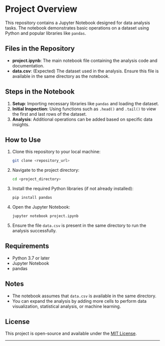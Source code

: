 
# Project Overview

This repository contains a Jupyter Notebook designed for data analysis tasks. The notebook demonstrates basic operations on a dataset using Python and popular libraries like `pandas`.

## Files in the Repository

- **project.ipynb**: The main notebook file containing the analysis code and documentation.
- **data.csv**: (Expected) The dataset used in the analysis. Ensure this file is available in the same directory as the notebook.

## Steps in the Notebook

1. **Setup**: Importing necessary libraries like `pandas` and loading the dataset.
2. **Initial Inspection**: Using functions such as `.head()` and `.tail()` to view the first and last rows of the dataset.
3. **Analysis**: Additional operations can be added based on specific data insights.

## How to Use

1. Clone this repository to your local machine:
   ```bash
   git clone <repository_url>
   ```

2. Navigate to the project directory:
   ```bash
   cd <project_directory>
   ```

3. Install the required Python libraries (if not already installed):
   ```bash
   pip install pandas
   ```

4. Open the Jupyter Notebook:
   ```bash
   jupyter notebook project.ipynb
   ```

5. Ensure the file `data.csv` is present in the same directory to run the analysis successfully.

## Requirements

- Python 3.7 or later
- Jupyter Notebook
- pandas

## Notes

- The notebook assumes that `data.csv` is available in the same directory.
- You can expand the analysis by adding more cells to perform data visualization, statistical analysis, or machine learning.

## License

This project is open-source and available under the [MIT License](LICENSE).

---
